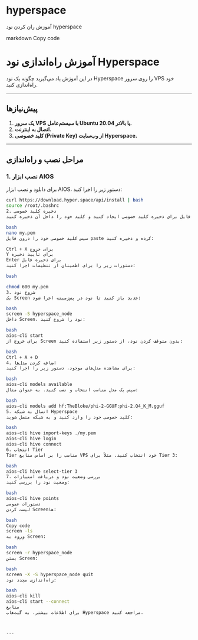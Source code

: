 # hyperspace
آموزش ران کردن نود hyperspace


markdown
Copy code
# آموزش راه‌اندازی نود Hyperspace

در این آموزش یاد می‌گیرید چگونه یک نود Hyperspace را روی سرور VPS خود راه‌اندازی کنید.

---

## پیش‌نیازها
1. **یک سرور VPS با سیستم‌عامل Ubuntu 20.04 یا بالاتر.**
2. **اتصال به اینترنت.**
3. **کلید خصوصی (Private Key) از وب‌سایت Hyperspace.**

---

## مراحل نصب و راه‌اندازی

### 1. نصب ابزار AIOS
برای دانلود و نصب ابزار AIOS، دستور زیر را اجرا کنید:

```bash
curl https://download.hyper.space/api/install | bash
source /root/.bashrc
2. ذخیره کلید خصوصی
یک فایل برای ذخیره کلید خصوصی ایجاد کنید و کلید خود را داخل آن ذخیره کنید:

bash
nano my.pem
سپس کلید خصوصی خود را درون فایل paste کرده و ذخیره کنید:

Ctrl + X برای خروج
Y برای تأیید ذخیره
Enter برای ذخیره فایل
دستورات زیر را برای اطمینان از تنظیمات اجرا کنید:

bash

chmod 600 my.pem
3. شروع نود
یک Screen جدید باز کنید تا نود در پس‌زمینه اجرا شود:

bash
screen -S hyperspace_node
داخل Screen، نود را شروع کنید:

bash
aios-cli start
برای خروج از Screen بدون متوقف کردن نود، از دستور زیر استفاده کنید:

bash
Ctrl + A + D
4. اضافه کردن مدل‌ها
برای مشاهده مدل‌های موجود، دستور زیر را اجرا کنید:

bash
aios-cli models available
سپس یک مدل مناسب انتخاب و نصب کنید. به عنوان مثال:

bash
aios-cli models add hf:TheBloke/phi-2-GGUF:phi-2.Q4_K_M.gguf
5. اتصال به شبکه Hyperspace
کلید خصوصی خود را وارد کنید و به شبکه متصل شوید:

bash
aios-cli hive import-keys ./my.pem
aios-cli hive login
aios-cli hive connect
6. انتخاب Tier
Tier مناسب را بر اساس منابع VPS خود انتخاب کنید. مثلاً برای Tier 3:

bash
aios-cli hive select-tier 3
7. بررسی وضعیت نود و دریافت امتیازات
وضعیت نود را بررسی کنید:

bash
aios-cli hive points
دستورات عمومی
لیست کردن Screen‌ها:

bash
Copy code
screen -ls
ورود به Screen:

bash
screen -r hyperspace_node
بستن Screen:

bash
screen -X -S hyperspace_node quit
راه‌اندازی مجدد نود:

bash
aios-cli kill
aios-cli start --connect
منابع
برای اطلاعات بیشتر، به گیت‌هاب Hyperspace مراجعه کنید.



---

